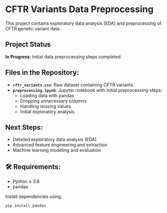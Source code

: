 #  CFTR Variants Data Preprocessing

This project contains exploratory data analysis (EDA) and preprocessing of CFTR genetic variant data.

##  Project Status
**In Progress**: Initial data preprocessing steps completed.

##  Files in the Repository:
- **`cftr_variants.csv`**: Raw dataset containing CFTR variants.
- **`preprocessing.ipynb`**: Jupyter notebook with initial preprocessing steps:
  - Loading data with pandas
  - Dropping unnecessary columns
  - Handling missing values
  - Initial exploratory analysis

##  Next Steps:
- Detailed exploratory data analysis (EDA)
- Advanced feature engineering and extraction
- Machine learning modeling and evaluation

## 🛠 Requirements:
- Python ≥ 3.8
- pandas

Install dependencies using:
```bash
pip install pandas
